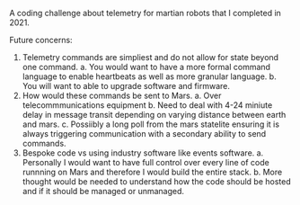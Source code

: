 A coding challenge about telemetry for martian robots that I completed in 2021.

Future concerns:
1. Telemetry commands are simpliest and do not allow for state beyond one command.
  a. You would want to have a more formal command language to enable heartbeats as well as more granular language.
  b. You will want to able to upgrade software and firmware.
2. How would these commands be sent to Mars.
  a. Over telecommmunications equipment
  b. Need to deal with 4-24 miniute delay in message transit depending on varying distance between earth and mars.
  c. Possiibly a long poll from the mars statelite ensuring it is always triggering communication with a secondary ability to send commands.
3. Bespoke code vs using industry software like events software.
  a. Personally I would want to have full control over every line of code runnning on Mars and therefore I would build the entire stack.
  b. More thought would be needed to understand how the code should be hosted and if it should be managed or unmanaged. 
